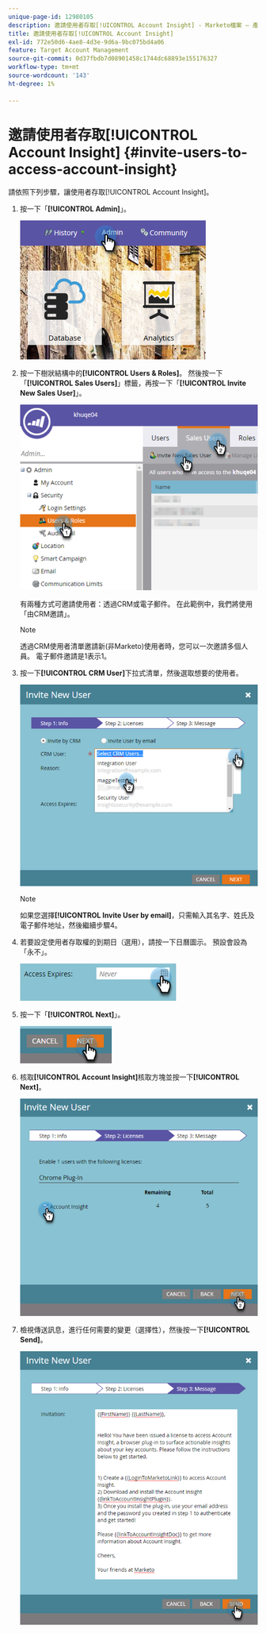 ```yaml
---
unique-page-id: 12980105
description: 邀請使用者存取[!UICONTROL Account Insight] - Marketo檔案 — 產品檔案
title: 邀請使用者存取[!UICONTROL Account Insight]
exl-id: 772e50d6-4ae8-4d3e-9d6a-9bc075bd4a06
feature: Target Account Management
source-git-commit: 0d37fbdb7d08901458c1744dc68893e155176327
workflow-type: tm+mt
source-wordcount: '143'
ht-degree: 1%

---
```


# 邀請使用者存取[!UICONTROL Account Insight] {#invite-users-to-access-account-insight}

請依照下列步驟，讓使用者存取[!UICONTROL Account Insight]。

1. 按一下「**[!UICONTROL Admin]**」。

   ![](assets/admin-1.png)

1. 按一下樹狀結構中的&#x200B;**[!UICONTROL Users & Roles]**。 然後按一下「**[!UICONTROL Sales Users]**」標籤，再按一下「**[!UICONTROL Invite New Sales User]**」。

   ![](assets/two-6.png)

   有兩種方式可邀請使用者：透過CRM或電子郵件。 在此範例中，我們將使用「由CRM邀請」。

   >[!NOTE]
   >
   >透過CRM使用者清單邀請新(非Marketo)使用者時，您可以一次邀請多個人員。 電子郵件邀請是1表示1。

1. 按一下&#x200B;**[!UICONTROL CRM User]**&#x200B;下拉式清單，然後選取想要的使用者。

   ![](assets/three-5.png)

   >[!NOTE]
   >
   >如果您選擇&#x200B;**[!UICONTROL Invite User by email]**，只需輸入其名字、姓氏及電子郵件地址，然後繼續步驟4。

1. 若要設定使用者存取權的到期日（選用），請按一下日曆圖示。 預設會設為「永不」。

   ![](assets/four-5.png)

1. 按一下「**[!UICONTROL Next]**」。

   ![](assets/five-5.png)

1. 核取&#x200B;**[!UICONTROL Account Insight]**&#x200B;核取方塊並按一下&#x200B;**[!UICONTROL Next]**。

   ![](assets/six-3.png)

1. 檢視傳送訊息，進行任何需要的變更（選擇性），然後按一下&#x200B;**[!UICONTROL Send]**。

   ![](assets/seven-2.png)

